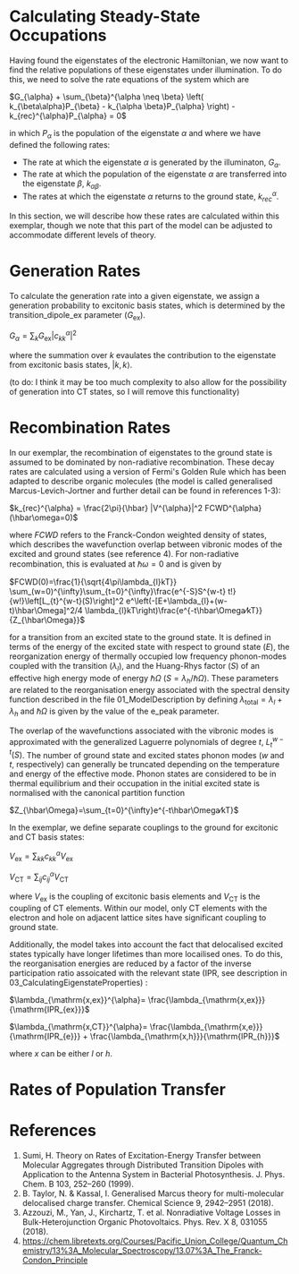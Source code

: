 # Calculating Steady-State Occupations

Having found the eigenstates of the electronic Hamiltonian, we now want to find the relative populations of these eigenstates under illumination. To do this, we need to solve the rate equations of the system which are 

$G_{\alpha} + \sum_{\beta}^{\alpha \neq \beta} \left( k_{\beta\alpha}P_{\beta} - k_{\alpha \beta}P_{\alpha} \right) - k_{rec}^{\alpha}P_{\alpha} = 0$

in which $P_{\alpha}$ is the population of the eigenstate $\alpha$ and where we have defined the following rates:
* The rate at which the eigenstate $\alpha$ is generated by the illuminaton, $G_{\alpha}$.
* The rate at which the population of the eigenstate $\alpha$ are transferred into the eigenstate $\beta$, $k_{\alpha \beta}$. 
* The rates at which the eigenstate $\alpha$ returns to the ground state, $k_{rec}^{\alpha}$. 

In this section, we will describe how these rates are calculated within this exemplar, though we note that this part of the model can be adjusted to accommodate different levels of theory. 

# Generation Rates
To calculate the generation rate into a given eigenstate, we assign a generation probability to excitonic basis states, which is determined by the transition_dipole_ex parameter ($G_{\mathrm{ex}}$). 

$G_{\alpha} =  \sum_{k}G_{\mathrm{ex}}|c_{kk}^{\alpha}|^{2}$  

where the summation over $k$ evaulates the contribution to the eigenstate from excitonic basis states, $|k,k\rangle$. 

(to do: I think it may be too much complexity to also allow for the possibility of generation into CT states, so I will remove this functionality)

# Recombination Rates

In our exemplar, the recombination of eigenstates to the ground state is assumed to be dominated by non-radiative recombination. These decay rates are calculated using a version of Fermi's Golden Rule which has been adapted to describe organic molecules (the model is called generalised Marcus-Levich-Jortner and further detail can be found in references 1-3):

$k_{rec}^{\alpha} = \frac{2\pi}{\hbar} |V^{\alpha}|^2 FCWD^{\alpha}(\hbar\omega=0)$

where $FCWD$ refers to the Franck-Condon weighted density of states, which describes the wavefunction overlap between vibronic modes of the excited and ground states (see reference 4). For non-radiative recombination, this is evaluated at $\hbar\omega = 0$ and is given by

$FCWD(0)=\frac{1}{\sqrt{4\pi\lambda_{l}kT}} \sum_(w=0)^{\infty}\sum_{t=0}^{\infty}\frac{e^{-S}S^{w-t} t!}{w!}\left[L_{t}^{w-t}(S)\right]^2 e^\left(-[E+\lambda_{l}+(w-t)\hbar\Omega]^2/4 \lambda_{l}kT\right)\frac{e^{-t\hbar\Omega⁄kT}}{Z_{\hbar\Omega}}$

for a transition from an excited state to the ground state. It is defined in terms of the energy of the excited state with respect to ground state ($E$), the reorganization energy of thermally occupied low frequency phonon-modes coupled with the transition ($\lambda_{l}$), and the Huang-Rhys factor ($S$) of an effective high energy mode of energy $\hbar\Omega$ ($S = \lambda_{h}/\hbar\Omega$). These parameters are related to the reorganisation energy associated with the spectral density function described in the file 01_ModelDescription by defining $\lambda_{\mathrm{total}} = \lambda_{l} + \lambda_{h}$ and $\hbar\Omega$ is given by the value of the e_peak parameter. 

The overlap of the wavefunctions associated with the vibronic modes is approximated with the generalized Laguerre polynomials of degree $t$, $L_{t}^{w-t}(S)$. The number of ground state and excited states phonon modes ($w$ and $t$, respectively) can generally be truncated depending on the temperature and energy of the effective mode. Phonon states are considered to be in thermal equilibrium and their occupation in the initial excited state is normalised with the canonical partition function

$Z_{\hbar\Omega}=\sum_{t=0}^{\infty}e^{-t\hbar\Omega⁄kT}$

In the exemplar, we define separate couplings to the ground for excitonic and CT basis states:

$V_{\mathrm{ex}} = \sum_{kk}c_{kk}^{\alpha}V_{\mathrm{ex}}$

$V_{\mathrm{CT}} = \sum_{ij}c_{ij}^{\alpha}V_{\mathrm{CT}}$

where $V_{\mathrm{ex}}$ is the coupling of excitonic basis elements and $V_{\mathrm{CT}}$ is the coupling of CT elements. Within our model, only CT elements with the electron and hole on adjacent lattice sites have significant coupling to ground state.

Additionally, the model takes into account the fact that delocalised excited states typically have longer lifetimes than more locailised ones. To do this, the reorganisation energies are reduced by a factor of the inverse participation ratio assoicated with the relevant state ($\mathrm{IPR}$, see description in 03_CalculatingEigenstateProperties) :

$\lambda_{\mathrm{x,ex}}^{\alpha}= \frac{\lambda_{\mathrm{x,ex}}}{\mathrm{IPR_{ex}}}$

$\lambda_{\mathrm{x,CT}}^{\alpha}= \frac{\lambda_{\mathrm{x,e}}}{\mathrm{IPR_{e}}} + \frac{\lambda_{\mathrm{x,h}}}{\mathrm{IPR_{h}}}$

where $x$ can be either $l$ or $h$. 

# Rates of Population Transfer

# References
1) Sumi, H. Theory on Rates of Excitation-Energy Transfer between Molecular Aggregates through Distributed Transition Dipoles with Application to the Antenna System in Bacterial Photosynthesis. J. Phys. Chem. B 103, 252–260 (1999).
2) B. Taylor, N. & Kassal, I. Generalised Marcus theory for multi-molecular delocalised charge transfer. Chemical Science 9, 2942–2951 (2018).
3) Azzouzi, M., Yan, J., Kirchartz, T. et al. Nonradiative Voltage Losses in Bulk-Heterojunction Organic Photovoltaics. Phys. Rev. X 8, 031055 (2018).
4) https://chem.libretexts.org/Courses/Pacific_Union_College/Quantum_Chemistry/13%3A_Molecular_Spectroscopy/13.07%3A_The_Franck-Condon_Principle
